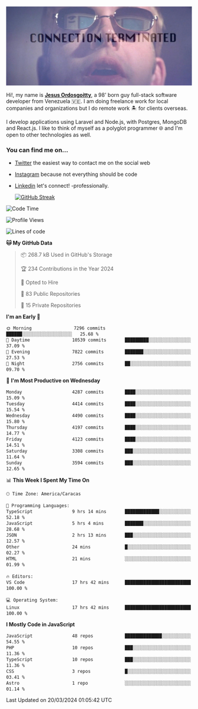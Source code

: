 ![hackers movie reference](./disconnected.jpg)

Hi!, my name is [**Jesus Ordosgoitty**](https://jodaz.dev), a 98' born guy full-stack software developer from Venezuela 🇻🇪. I am doing freelance work for local companies and organizations but I do remote work 🏝️ for clients overseas. 

I develop applications using Laravel and Node.js, with Postgres, MongoDB and React.js. I like to think of myself as a polyglot programmer 🌐 and I'm open to other technologies as well.

### You can find me on...

- [Twitter](https://twitter.com/jodaz_) the easiest way to contact me on the social web
- [Instagram](https://instagram.com/jodaz_) because not everything should be code
- [Linkedin](https://linkedin.com/in/jodaz) let's connect! -professionally.


    [![GitHub Streak](https://streak-stats.demolab.com?user=jodaz&theme=tokyonight)](https://git.io/streak-stats)

<!--START_SECTION:waka-->
![Code Time](http://img.shields.io/badge/Code%20Time-4%2C679%20hrs%2043%20mins-blue)

![Profile Views](http://img.shields.io/badge/Profile%20Views-0-blue)

![Lines of code](https://img.shields.io/badge/From%20Hello%20World%20I%27ve%20Written-82.9%20million%20lines%20of%20code-blue)

**🐱 My GitHub Data** 

> 📦 268.7 kB Used in GitHub's Storage 
 > 
> 🏆 234 Contributions in the Year 2024
 > 
> 💼 Opted to Hire
 > 
> 📜 83 Public Repositories 
 > 
> 🔑 15 Private Repositories 
 > 
**I'm an Early 🐤** 

```text
🌞 Morning                7296 commits        ██████░░░░░░░░░░░░░░░░░░░   25.68 % 
🌆 Daytime                10539 commits       █████████░░░░░░░░░░░░░░░░   37.09 % 
🌃 Evening                7822 commits        ███████░░░░░░░░░░░░░░░░░░   27.53 % 
🌙 Night                  2756 commits        ██░░░░░░░░░░░░░░░░░░░░░░░   09.70 % 
```
📅 **I'm Most Productive on Wednesday** 

```text
Monday                   4287 commits        ████░░░░░░░░░░░░░░░░░░░░░   15.09 % 
Tuesday                  4414 commits        ████░░░░░░░░░░░░░░░░░░░░░   15.54 % 
Wednesday                4490 commits        ████░░░░░░░░░░░░░░░░░░░░░   15.80 % 
Thursday                 4197 commits        ████░░░░░░░░░░░░░░░░░░░░░   14.77 % 
Friday                   4123 commits        ████░░░░░░░░░░░░░░░░░░░░░   14.51 % 
Saturday                 3308 commits        ███░░░░░░░░░░░░░░░░░░░░░░   11.64 % 
Sunday                   3594 commits        ███░░░░░░░░░░░░░░░░░░░░░░   12.65 % 
```


📊 **This Week I Spent My Time On** 

```text
🕑︎ Time Zone: America/Caracas

💬 Programming Languages: 
TypeScript               9 hrs 14 mins       █████████████░░░░░░░░░░░░   52.18 % 
JavaScript               5 hrs 4 mins        ███████░░░░░░░░░░░░░░░░░░   28.68 % 
JSON                     2 hrs 13 mins       ███░░░░░░░░░░░░░░░░░░░░░░   12.57 % 
Other                    24 mins             █░░░░░░░░░░░░░░░░░░░░░░░░   02.27 % 
HTML                     21 mins             ░░░░░░░░░░░░░░░░░░░░░░░░░   01.99 % 

🔥 Editors: 
VS Code                  17 hrs 42 mins      █████████████████████████   100.00 % 

💻 Operating System: 
Linux                    17 hrs 42 mins      █████████████████████████   100.00 % 
```

**I Mostly Code in JavaScript** 

```text
JavaScript               48 repos            ██████████████░░░░░░░░░░░   54.55 % 
PHP                      10 repos            ███░░░░░░░░░░░░░░░░░░░░░░   11.36 % 
TypeScript               10 repos            ███░░░░░░░░░░░░░░░░░░░░░░   11.36 % 
CSS                      3 repos             █░░░░░░░░░░░░░░░░░░░░░░░░   03.41 % 
Astro                    1 repo              ░░░░░░░░░░░░░░░░░░░░░░░░░   01.14 % 
```




 Last Updated on 20/03/2024 01:05:42 UTC
<!--END_SECTION:waka-->
